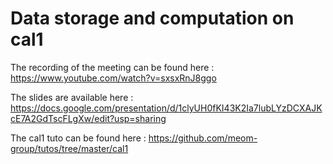 # Data storage and computation on cal1

The recording of the meeting can be found here : https://www.youtube.com/watch?v=sxsxRnJ8ggo

The slides are available here : https://docs.google.com/presentation/d/1clyUH0fKI43K2Ia7lubLYzDCXAJKcE7A2GdTscFLgXw/edit?usp=sharing

The cal1 tuto can be found here : https://github.com/meom-group/tutos/tree/master/cal1
